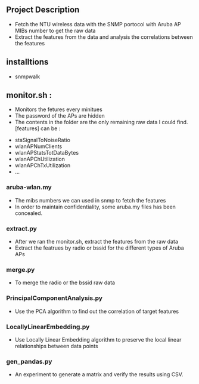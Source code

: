 ## Project Description
- Fetch the NTU wireless data with the SNMP portocol with Aruba AP MIBs number to get the raw data
- Extract the features from the data and analysis the correlations between the features 

## installtions
- snmpwalk

## monitor.sh :
- Monitors the fetures every minitues
- The password of the APs are hidden
- The contents in the folder are the only remaining raw data I could find. 
[features] can be :
* staSignalToNoiseRatio
* wlanAPNumClients
* wlanAPStatsTotDataBytes
* wlanAPChUtilization
* wlanAPChTxUtilization
* ...


### aruba-wlan.my
- The mibs numbers we can used in snmp to fetch the features
- In order to maintain confidentiality, some aruba.my files has been concealed. 

### extract.py
- After we ran the monitor.sh, extract the features from the raw data 
- Extract the featrues by radio or bssid for the different types of Aruba APs

### merge.py
- To merge the radio or the bssid raw data

### PrincipalComponentAnalysis.py
- Use the PCA algorithm to find out the correlation of target features


### LocallyLinearEmbedding.py
- Use Locally Linear Embedding algorithm to preserve the local linear relationships between data points


### gen_pandas.py
- An experiment to generate a matrix and verify the results using CSV.












